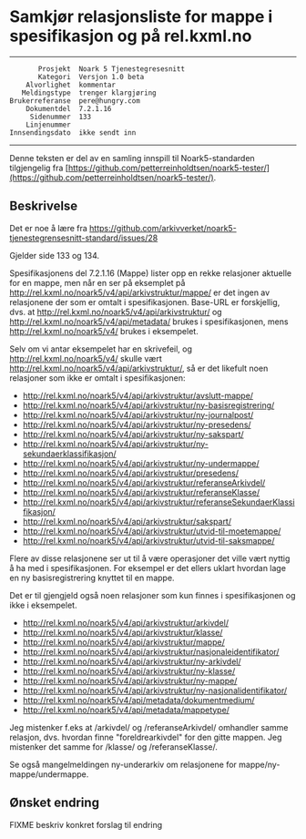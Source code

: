 Samkjør relasjonsliste for mappe i spesifikasjon og på rel.kxml.no
==================================================================

 ------------------  ---------------------------------
           Prosjekt  Noark 5 Tjenestegresesnitt
           Kategori  Versjon 1.0 beta
        Alvorlighet  kommentar
       Meldingstype  trenger klargjøring
    Brukerreferanse  pere@hungry.com
        Dokumentdel  7.2.1.16
         Sidenummer  133
        Linjenummer  
    Innsendingsdato  ikke sendt inn
 ------------------  ---------------------------------

Denne teksten er del av en samling innspill til Noark5-standarden
tilgjengelig fra [https://github.com/petterreinholdtsen/noark5-tester/](https://github.com/petterreinholdtsen/noark5-tester/).

Beskrivelse
-----------

Det er noe å lære fra
https://github.com/arkivverket/noark5-tjenestegrensesnitt-standard/issues/28

Gjelder side 133 og 134.

Spesifikasjonens del 7.2.1.16 (Mappe) lister opp en rekke relasjoner
aktuelle for en mappe, men når en ser på eksemplet på
http://rel.kxml.no/noark5/v4/api/arkivstruktur/mappe/ er det ingen av
relasjonene der som er omtalt i spesifikasjonen.  Base-URL er
forskjellig, dvs. at http://rel.kxml.no/noark5/v4/api/arkivstruktur/
og http://rel.kxml.no/noark5/v4/api/metadata/ brukes i
spesifikasjonen, mens http://rel.kxml.no/noark5/v4/ brukes i
eksempelet.

Selv om vi antar eksempelet har en skrivefeil, og
http://rel.kxml.no/noark5/v4/ skulle vært
http://rel.kxml.no/noark5/v4/api/arkivstruktur/, så er det likefult
noen relasjoner som ikke er omtalt i spesifikasjonen:

 * http://rel.kxml.no/noark5/v4/api/arkivstruktur/avslutt-mappe/
 * http://rel.kxml.no/noark5/v4/api/arkivstruktur/ny-basisregistrering/
 * http://rel.kxml.no/noark5/v4/api/arkivstruktur/ny-journalpost/
 * http://rel.kxml.no/noark5/v4/api/arkivstruktur/ny-presedens/
 * http://rel.kxml.no/noark5/v4/api/arkivstruktur/ny-sakspart/
 * http://rel.kxml.no/noark5/v4/api/arkivstruktur/ny-sekundaerklassifikasjon/
 * http://rel.kxml.no/noark5/v4/api/arkivstruktur/ny-undermappe/
 * http://rel.kxml.no/noark5/v4/api/arkivstruktur/presedens/
 * http://rel.kxml.no/noark5/v4/api/arkivstruktur/referanseArkivdel/
 * http://rel.kxml.no/noark5/v4/api/arkivstruktur/referanseKlasse/
 * http://rel.kxml.no/noark5/v4/api/arkivstruktur/referanseSekundaerKlassifikasjon/
 * http://rel.kxml.no/noark5/v4/api/arkivstruktur/sakspart/
 * http://rel.kxml.no/noark5/v4/api/arkivstruktur/utvid-til-moetemappe/
 * http://rel.kxml.no/noark5/v4/api/arkivstruktur/utvid-til-saksmappe/

Flere av disse relasjonene ser ut til å være operasjoner det ville
vært nyttig å ha med i spesifikasjonen.  For eksempel er det ellers
uklart hvordan lage en ny basisregistrering knyttet til en mappe.

Det er til gjengjeld også noen relasjoner som kun finnes i
spesifikasjonen og ikke i eksempelet.

 * http://rel.kxml.no/noark5/v4/api/arkivstruktur/arkivdel/
 * http://rel.kxml.no/noark5/v4/api/arkivstruktur/klasse/
 * http://rel.kxml.no/noark5/v4/api/arkivstruktur/mappe/
 * http://rel.kxml.no/noark5/v4/api/arkivstruktur/nasjonaleidentifikator/
 * http://rel.kxml.no/noark5/v4/api/arkivstruktur/ny-arkivdel/
 * http://rel.kxml.no/noark5/v4/api/arkivstruktur/ny-klasse/
 * http://rel.kxml.no/noark5/v4/api/arkivstruktur/ny-mappe/
 * http://rel.kxml.no/noark5/v4/api/arkivstruktur/ny-nasjonalidentifikator/
 * http://rel.kxml.no/noark5/v4/api/metadata/dokumentmedium/
 * http://rel.kxml.no/noark5/v4/api/metadata/mappetype/

Jeg mistenker f.eks at /arkivdel/ og /referanseArkivdel/ omhandler
samme relasjon, dvs. hvordan finne "foreldrearkivdel" for den gitte
mappen.  Jeg mistenker det samme for /klasse/ og /referanseKlasse/.

Se også mangelmeldingen ny-underarkiv om relasjonene for
mappe/ny-mappe/undermappe.

Ønsket endring
--------------

FIXME beskriv konkret forslag til endring
